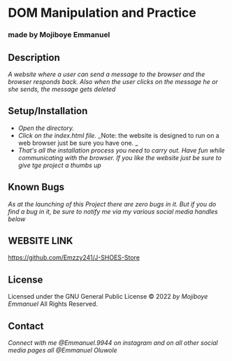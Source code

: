 # DOM Manipulation and Practice

### made by Mojiboye Emmanuel

## Description 
_A website where a user can send a message to the browser and the browser responds back. Also when the user clicks on the message he or she sends, the message gets deleted_

## Setup/Installation
* _Open the directory._
* _Click on the index.html file._
_Note: the website is designed to run on a web browser just be sure you have one. _
* _That's all the installation process you need to carry out. Have fun while communicating with the browser. If you like the website just be sure to give tge project a thumbs up_

## Known Bugs
_As at the launching of this Project there are zero bugs in it. But if you do find a bug in it, be sure to notify me via my various social media handles below_

## WEBSITE LINK
https://github.com/Emzzy241/J-SHOES-Store

## License 
Licensed under the GNU General Public License 
© 2022 _by Mojiboye Emmanuel_ All Rights Reserved.

## Contact
_Connect with me @Emmanuel.9944 on instagram and on all other social media pages all @Emmanuel Oluwole_